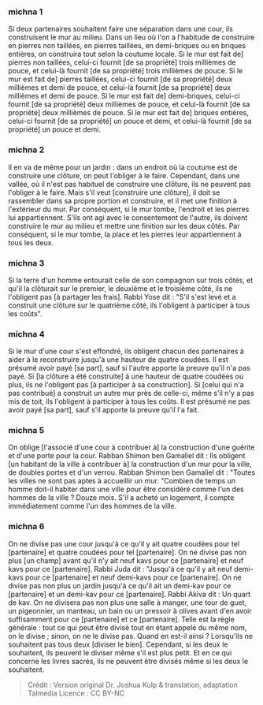 
### michna 1
Si deux partenaires souhaitent faire une séparation dans une cour, ils construisent le mur au milieu. Dans un lieu où l'on a l'habitude de construire en pierres non taillées, en pierres taillées, en demi-briques ou en briques entières, on construira tout selon la coutume locale. Si le mur est fait de] pierres non taillées, celui-ci fournit [de sa propriété] trois millièmes de pouce, et celui-là fournit [de sa propriété] trois millièmes de pouce. Si le mur est fait de] pierres taillées, celui-ci fournit [de sa propriété] deux millièmes et demi de pouce, et celui-là fournit [de sa propriété] deux millièmes et demi de pouce. Si le mur est fait de] demi-briques, celui-ci fournit [de sa propriété] deux millièmes de pouce, et celui-là fournit [de sa propriété] deux millièmes de pouce. Si le mur est fait de] briques entières, celui-ci fournit [de sa propriété] un pouce et demi, et celui-là fournit [de sa propriété] un pouce et demi.

### michna 2
Il en va de même pour un jardin : dans un endroit où la coutume est de construire une clôture, on peut l'obliger à le faire. Cependant, dans une vallée, où il n'est pas habituel de construire une clôture, ils ne peuvent pas l'obliger à le faire. Mais s'il veut [construire une clôture], il doit se rassembler dans sa propre portion et construire, et il met une finition à l'extérieur du mur. Par conséquent, si le mur tombe, l'endroit et les pierres lui appartiennent. S'ils ont agi avec le consentement de l'autre, ils doivent construire le mur au milieu et mettre une finition sur les deux côtés. Par conséquent, si le mur tombe, la place et les pierres leur appartiennent à tous les deux.

### michna 3
Si la terre d'un homme entourait celle de son compagnon sur trois côtés, et qu'il la clôturait sur le premier, le deuxième et le troisième côté, ils ne l'obligent pas [à partager les frais]. Rabbi Yose dit :  "S'il s'est levé et a construit une clôture sur le quatrième côté, ils l'obligent à participer à tous les coûts".

### michna 4
Si le mur d'une cour s'est effondré, ils obligent chacun des partenaires à aider à le reconstruire jusqu'à une hauteur de quatre coudées. Il est présumé avoir payé [sa part], sauf si l'autre apporte la preuve qu'il n'a pas payé. Si [la clôture a été construite] à une hauteur de quatre coudées ou plus, ils ne l'obligent pas [à participer à sa construction]. Si [celui qui n'a pas contribué] a construit un autre mur près de celle-ci, même s'il n'y a pas mis de toit, ils l'obligent à participer à tous les coûts. Il est présumé ne pas avoir payé [sa part], sauf s'il apporte la preuve qu'il l'a fait.

### michna 5
On oblige [l'associé d'une cour à contribuer à] la construction d'une guérite et d'une porte pour la cour. Rabban Shimon ben Gamaliel dit :  Ils obligent [un habitant de la ville à contribuer à] la construction d'un mur pour la ville, de doubles portes et d'un verrou. Rabban Shimon ben Gamaliel dit :  "Toutes les villes ne sont pas aptes à accueillir un mur. "Combien de temps un homme doit-il habiter dans une ville pour être considéré comme l'un des hommes de la ville ? Douze mois. S'il a acheté un logement, il compte immédiatement comme l'un des hommes de la ville.

### michna 6
On ne divise pas une cour jusqu'à ce qu'il y ait quatre coudées pour tel [partenaire] et quatre coudées pour tel [partenaire]. On ne divise pas non plus [un champ] avant qu'il n'y ait neuf kavs pour ce [partenaire] et neuf kavs pour ce [partenaire]. Rabbi Juda dit : "Jusqu'à ce qu'il y ait neuf demi-kavs pour ce [partenaire] et neuf demi-kavs pour ce [partenaire]. On ne divise pas non plus un jardin jusqu'à ce qu'il ait un demi-kav pour ce [partenaire] et un demi-kav pour ce [partenaire]. Rabbi Akiva dit :  Un quart de kav. On ne divisera pas non plus une salle à manger, une tour de guet, un pigeonnier, un manteau, un bain ou un pressoir à olives avant d'en avoir suffisamment pour ce [partenaire] et ce [partenaire]. Telle est la règle générale : tout ce qui peut être divisé tout en étant appelé du même nom, on le divise ; sinon, on ne le divise pas. Quand en est-il ainsi ?  Lorsqu'ils ne souhaitent pas tous deux [diviser le bien]. Cependant, si les deux le souhaitent, ils peuvent le diviser même s'il est plus petit. Et en ce qui concerne les livres sacrés, ils ne peuvent être divisés même si les deux le souhaitent.

>Crédit : Version original Dr. Joshua Kulp & translation, adaptation Talmedia
>Licence : CC BY-NC